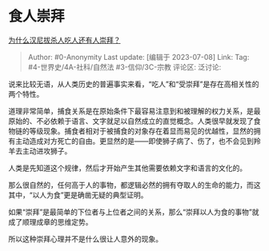 # 食人崇拜
[为什么汉尼拔杀人吃人还有人崇拜？](https://www.zhihu.com/question/59546340/answer/3108686028)

> Author: #0-Anonymity
> Last update: [编辑于 2023-07-08]
> Link:
> Tag: #4-世界史/4A-社科/自然法 #3-信仰/3C-宗教 
> 评论区:
> 泛讨论:

说来比较无语，从人类历史的普遍事实来看，“吃人”和“受崇拜”是存在高相关性的两个特性。

道理非常简单，捕食关系是在原始条件下最容易注意到和被理解的权力关系，是最原始的、不必依赖于语言、文字就足以自然成立的直觉概念。人类很早就发现了食物链的等级现象。捕食者相对于被捕食的对象存在着显而易见的优越性，显然的拥有主动造成对方死亡的自由。更显然的是——即使狮子病了、伤了，也不会见到羚羊去主动进攻狮子。

人类是先知道这个规律，然后才开始产生其他需要依赖文字和语言的文化的。

那么很自然的，任何高于人的事物，都逻辑必然的拥有夺取人的生命的能力，而这其中，“以人为食”更是确凿无疑的典型证明。

如果“崇拜”是最简单的下位者与上位者之间的关系，那么“崇拜以人为食的事物”就成了顺理成章的思维定势。

所以这种崇拜心理并不是什么很让人意外的现象。